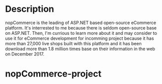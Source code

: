 # Description

nopCommerce is the leading of ASP.NET based open-source eCommerce platform. It's interrested to me because there is seldom open-source base on ASP.NET. Then, I'm currious to learn more about it and may consider to use it for eCommerce development for incomming project because it has more than 27,000 live shops built with this platform and it has been download more than 1.8 million times base on their information in the web on December 2017.
# nopCommerce-project
